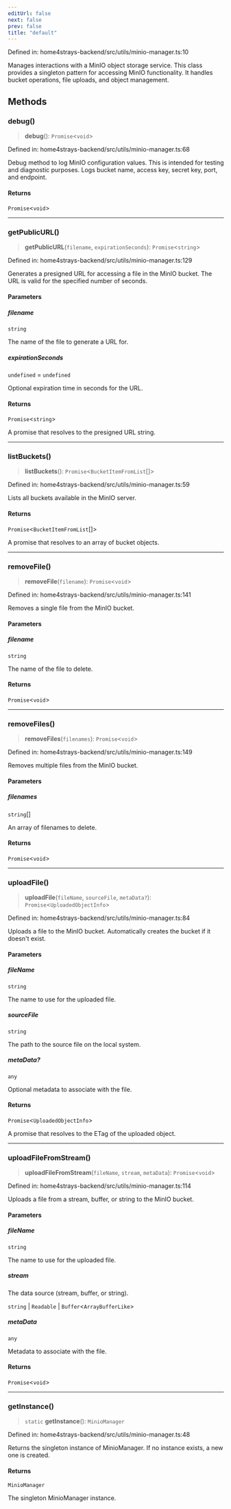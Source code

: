 ```yaml
---
editUrl: false
next: false
prev: false
title: "default"
---
```


Defined in: home4strays-backend/src/utils/minio-manager.ts:10

Manages interactions with a MinIO object storage service.
This class provides a singleton pattern for accessing MinIO functionality.
It handles bucket operations, file uploads, and object management.

## Methods

### debug()

> **debug**(): `Promise`\<`void`\>

Defined in: home4strays-backend/src/utils/minio-manager.ts:68

Debug method to log MinIO configuration values.
This is intended for testing and diagnostic purposes.
Logs bucket name, access key, secret key, port, and endpoint.

#### Returns

`Promise`\<`void`\>

***

### getPublicURL()

> **getPublicURL**(`filename`, `expirationSeconds`): `Promise`\<`string`\>

Defined in: home4strays-backend/src/utils/minio-manager.ts:129

Generates a presigned URL for accessing a file in the MinIO bucket.
The URL is valid for the specified number of seconds.

#### Parameters

##### filename

`string`

The name of the file to generate a URL for.

##### expirationSeconds

`undefined` = `undefined`

Optional expiration time in seconds for the URL.

#### Returns

`Promise`\<`string`\>

A promise that resolves to the presigned URL string.

***

### listBuckets()

> **listBuckets**(): `Promise`\<`BucketItemFromList`[]\>

Defined in: home4strays-backend/src/utils/minio-manager.ts:59

Lists all buckets available in the MinIO server.

#### Returns

`Promise`\<`BucketItemFromList`[]\>

A promise that resolves to an array of bucket objects.

***

### removeFile()

> **removeFile**(`filename`): `Promise`\<`void`\>

Defined in: home4strays-backend/src/utils/minio-manager.ts:141

Removes a single file from the MinIO bucket.

#### Parameters

##### filename

`string`

The name of the file to delete.

#### Returns

`Promise`\<`void`\>

***

### removeFiles()

> **removeFiles**(`filenames`): `Promise`\<`void`\>

Defined in: home4strays-backend/src/utils/minio-manager.ts:149

Removes multiple files from the MinIO bucket.

#### Parameters

##### filenames

`string`[]

An array of filenames to delete.

#### Returns

`Promise`\<`void`\>

***

### uploadFile()

> **uploadFile**(`fileName`, `sourceFile`, `metaData?`): `Promise`\<`UploadedObjectInfo`\>

Defined in: home4strays-backend/src/utils/minio-manager.ts:84

Uploads a file to the MinIO bucket.
Automatically creates the bucket if it doesn't exist.

#### Parameters

##### fileName

`string`

The name to use for the uploaded file.

##### sourceFile

`string`

The path to the source file on the local system.

##### metaData?

`any`

Optional metadata to associate with the file.

#### Returns

`Promise`\<`UploadedObjectInfo`\>

A promise that resolves to the ETag of the uploaded object.

***

### uploadFileFromStream()

> **uploadFileFromStream**(`fileName`, `stream`, `metaData`): `Promise`\<`void`\>

Defined in: home4strays-backend/src/utils/minio-manager.ts:114

Uploads a file from a stream, buffer, or string to the MinIO bucket.

#### Parameters

##### fileName

`string`

The name to use for the uploaded file.

##### stream

The data source (stream, buffer, or string).

`string` | `Readable` | `Buffer`\<`ArrayBufferLike`\>

##### metaData

`any`

Metadata to associate with the file.

#### Returns

`Promise`\<`void`\>

***

### getInstance()

> `static` **getInstance**(): `MinioManager`

Defined in: home4strays-backend/src/utils/minio-manager.ts:48

Returns the singleton instance of MinioManager.
If no instance exists, a new one is created.

#### Returns

`MinioManager`

The singleton MinioManager instance.
